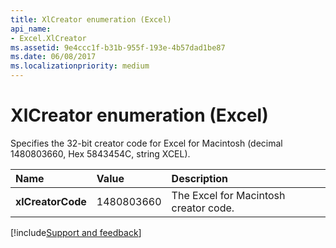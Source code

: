 ```yaml
---
title: XlCreator enumeration (Excel)
api_name:
- Excel.XlCreator
ms.assetid: 9e4ccc1f-b31b-955f-193e-4b57dad1be87
ms.date: 06/08/2017
ms.localizationpriority: medium
---
```



# XlCreator enumeration (Excel)

Specifies the 32-bit creator code for Excel for Macintosh (decimal 1480803660, Hex 5843454C, string XCEL).



|Name|Value|Description|
|:-----|:-----|:-----|
| **xlCreatorCode**|1480803660|The Excel for Macintosh creator code.|

[!include[Support and feedback](~/includes/feedback-boilerplate.md)]